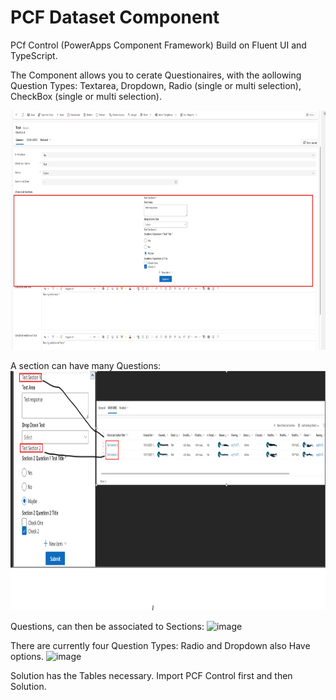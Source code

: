# PCF Dataset Component 
PCf Control (PowerApps Component Framework) Build on Fluent UI and TypeScript.

The Component allows you to cerate Questionaires, with the aollowing Question Types: Textarea, Dropdown, Radio (single or multi selection), CheckBox (single or multi selection).

<img width="655" height="383" alt="image" src="https://github.com/Xix6s/mskcc/blob/master/img/pic1.png" />

A section can have many Questions:
<img width="655" height="383" alt="image" src="https://github.com/Xix6s/mskcc/blob/master/img/pic2.png" />

Questions, can then be associated to Sections:
<img width="655" height="383" alt="image" src="https://github.com/Xix6s/mskcc/blob/master/img/pic2=3.png" />

There are currently four Question Types:
Radio and Dropdown also Have options.
<img width="655" height="383" alt="image" src="https://github.com/Xix6s/mskcc/blob/master/img/pic2=4.png" />

Solution has the Tables necessary.
Import PCF Control first and then Solution.